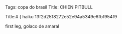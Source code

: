 Tags: copa do brasil
Title: CHIEN PITBULL
  
Title:# ( haiku 13f2d2518272e52e94a5349e6fbf954f9
  
first leg, golaco de amaral